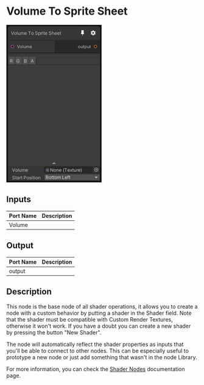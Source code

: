 # Volume To Sprite Sheet
![Mixture.VolumeToSpriteSheet](../../images/Mixture.VolumeToSpriteSheet.png)
## Inputs
Port Name | Description
--- | ---
Volume | 

## Output
Port Name | Description
--- | ---
output | 

## Description
This node is the base node of all shader operations, it allows you to create a node with a custom behavior by putting a shader in the Shader field.
Note that the shader must be compatible with Custom Render Textures, otherwise it won't work. If you have a doubt you can create a new shader by pressing the button "New Shader".

The node will automatically reflect the shader properties as inputs that you'll be able to connect to other nodes.
This can be especially useful to prototype a new node or just add something that wasn't in the node Library.

For more information, you can check the [Shader Nodes](../ShaderNodes.md) documentation page.

